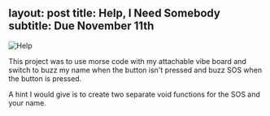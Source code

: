 layout: post
title:  Help, I Need Somebody
subtitle: Due November 11th   
---

![Help](http://rachelbuccalo.github.io/img/help.PNG)

This project was to use morse code with my attachable vibe board and switch to buzz my name when the button isn't pressed and buzz SOS when the button is pressed. 

A hint I would give is to create two separate void functions for the SOS and your name.
